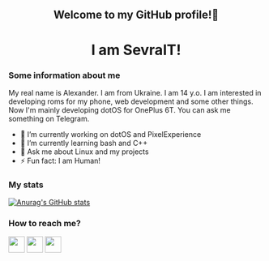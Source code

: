 <h2 align="center">
  Welcome to my GitHub profile!👋
</h2>

<h1 align="center">
  I am SevralT!
</h1>

<h3>
  Some information about me
</h3>

My real name is Alexander. I am from Ukraine. I am 14 y.o. I am interested in developing roms for my phone, web development and some other things. Now I'm mainly developing dotOS for OnePlus 6T. You can ask me something on Telegram.

- 🔭 I’m currently working on dotOS and PixelExperience
- 🌱 I’m currently learning bash and C++
- 💬 Ask me about Linux and my projects
- ⚡ Fun fact: I am Human!

<h3>
  My stats
</h3>

[![Anurag's GitHub stats](https://github-readme-stats.vercel.app/api?username=SevralT&show_icons=true&theme=dark)](https://github.com/anuraghazra/github-readme-stats)

<h3>
  How to reach me?
</h3>

[<img src="https://www.vectorlogo.zone/logos/telegram/telegram-tile.svg" width="32">](http://t.me/sevralt)
[<img src="https://www.vectorlogo.zone/logos/instagram/instagram-tile.svg" width="32">](https://www.instagram.com/__sevralt_)
[<img src="https://www.vectorlogo.zone/logos/twitter/twitter-tile.svg" width="32">](https://www.twitter.com/sevralt)
